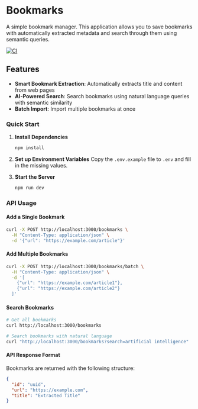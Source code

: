 # Bookmarks

A simple bookmark manager. This application allows you to save bookmarks with automatically extracted metadata and search through them using semantic queries.

[![CI](https://github.com/fTrestour/bookmarks/actions/workflows/ci.yml/badge.svg)](https://github.com/fTrestour/bookmarks/actions/workflows/ci.yml)

## Features

- **Smart Bookmark Extraction**: Automatically extracts title and content from web pages
- **AI-Powered Search**: Search bookmarks using natural language queries with semantic similarity
- **Batch Import**: Import multiple bookmarks at once

### Quick Start

1. **Install Dependencies**

   ```bash
   npm install
   ```

2. **Set up Environment Variables**
   Copy the `.env.example` file to `.env` and fill in the missing values.

3. **Start the Server**
   ```bash
   npm run dev
   ```

### API Usage

#### Add a Single Bookmark

```bash
curl -X POST http://localhost:3000/bookmarks \
  -H "Content-Type: application/json" \
  -d '{"url": "https://example.com/article"}'
```

#### Add Multiple Bookmarks

```bash
curl -X POST http://localhost:3000/bookmarks/batch \
  -H "Content-Type: application/json" \
  -d '[
    {"url": "https://example.com/article1"},
    {"url": "https://example.com/article2"}
  ]'
```

#### Search Bookmarks

```bash
# Get all bookmarks
curl http://localhost:3000/bookmarks

# Search bookmarks with natural language
curl "http://localhost:3000/bookmarks?search=artificial intelligence"
```

#### API Response Format

Bookmarks are returned with the following structure:

```json
{
  "id": "uuid",
  "url": "https://example.com",
  "title": "Extracted Title"
}
```
